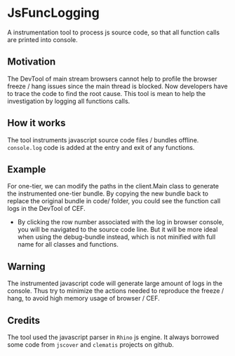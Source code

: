 # JsFuncLogging #
A instrumentation tool to process js source code, so that all function calls are printed into console.

## Motivation ##
The DevTool of main stream browsers cannot help to profile the browser freeze / hang issues since the main thread is blocked. Now developers have to trace the code to find the root cause. This tool is mean to help the investigation by logging all functions calls.

## How it works ##
The tool instruments javascript source code files / bundles offline. ``console.log`` code is added at the entry and exit of any functions.

## Example ##
For one-tier, we can modify the paths in the client.Main class to generate the instrumented one-tier bundle. By copying the new bundle back to replace the original bundle in code/ folder, you could see the function call logs in the DevTool of CEF.

* By clicking the row number associated with the log in browser console, you will be navigated to the source code line. But it will be more ideal when using the debug-bundle instead, which is not minified with full name for all classes and functions.

## Warning ##
The instrumented javascript code will generate large amount of logs in the console. Thus try to minimize the actions needed to reproduce the freeze / hang, to avoid high memory usage of browser / CEF.
  
## Credits ##
The tool used the javascript parser in ``Rhino`` js engine. It always borrowed some code from ``jscover`` and ``clematis`` projects on github.